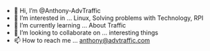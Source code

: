 - 👋 Hi, I’m @Anthony-AdvTraffic
- 👀 I’m interested in ... Linux, Solving problems with Technology, RPI
- 🌱 I’m currently learning ... About Traffic
- 💞️ I’m looking to collaborate on ... interesting things
- 📫 How to reach me ... anthony@advtraffic.com 

<!---
Anthony-AdvTraffic/Anthony-AdvTraffic is a ✨ special ✨ repository because its `README.md` (this file) appears on your GitHub profile.
You can click the Preview link to take a look at your changes.
--->

